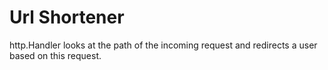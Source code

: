 # Url Shortener

http.Handler looks at the path of the incoming request and redirects a user based on this request.